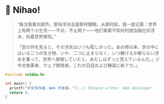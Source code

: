 # 🙋 Nihao!

> “每当我看向窗外，那块浮冰总是那样耀眼。从那时起，我一直记着：世界上有两个小生灵——不对，不止两个——他们乘着不知何时就会融化的浮冰，向着世界冒险。”
>
> 「窓の外を見ると、その浮氷はいつも眩しかった。あの時以来、世の中にはいる二つの生き物、いや、二つに止まらなく、いつ解けるか解らない浮氷を乗って、世界へ冒険していたと、あたしはずっと覚えているんだ。」// 中文執筆者、ウェブ開発者。これが日誌および練習に新アカ。」

```cpp
#include <stdio.h>

int main() {
  printf("中文写作者、Web 开发者。"); // Chinese writer. Web developer.
  return 0;
}
```
